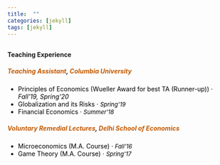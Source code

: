 ```yaml
---
title:  ""
categories: [jekyll]
tags: [jekyll]
---
```


<h4 style="margin-top:30px;" id="working-papers"><strong>Teaching Experience</strong></h4>
<p>
<!---
<br />(<a href="" target="_blank">Course evaluations</a>)</p>
-->
<h5 id="masters"><strong style="color:#C35900">Teaching Assistant</strong>,<font style="color:#C35900"> Columbia University </font></h5>

<ul>
 <li><font  color="#000000">Principles of Economics (Wueller Award for best TA (Runner-up)) &middot; <em>Fall'19, Spring'20</em></font> 
  <!----- (<a href="https://github.com/Gupta-Sakshi/principles_student_eval.pdf" style="color:#2980b9;" target="_blank">Evaluation</a>) 
-->
</li>
  <li><font  color="#000000">Globalization and its Risks &middot; <em><font size="-1">Spring'19</font></em></font>
   <!-- (<a href="https://github.com/Gupta-Sakshi/global_student_eval.pdf" style="color:#2980b9;" target="_blank">Evaluation</a>)
-->
</li>
  <li><font  color="#000000">Financial Economics &middot;  <em><font size="-1">Summer'18 </font></em></font> </li>
</ul>

<h5 id="dse"><strong style="color:#C35900"> Voluntary Remedial Lectures</strong>, <font style="color:#C35900"> Delhi School of Economics</font></h5>

<ul>
  <li><font  color="#000000">Microeconomics (M.A. Course)  &middot; <em><font size="-1">Fall'16</font></em></font></li>
  <li><font  color="#000000">Game Theory (M.A. Course)  &middot; <em><font size="-1">Spring'17</font></em></font></li>
</ul>
